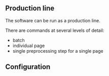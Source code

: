 ## Production line

The software can be run as a production line.

There are commands at several levels of detail:

*   batch
*   individual page
*   single preprocessing step for a single page

## Configuration
